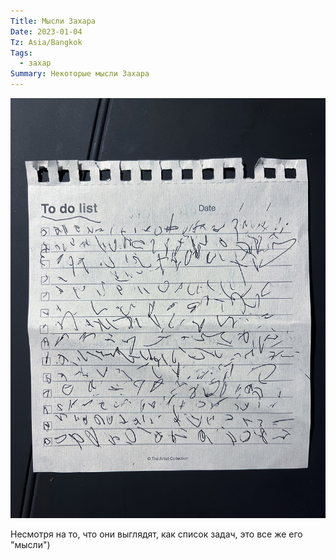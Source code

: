 ```yaml
---
Title: Мысли Захара
Date: 2023-01-04
Tz: Asia/Bangkok
Tags:
  - захар
Summary: Некоторые мысли Захара
---
```


![Мысли Захара](images/zakharuy_thoughts_2023@2x.jpg)

Несмотря на то, что они выглядят, как список задач, это все же его "мысли")